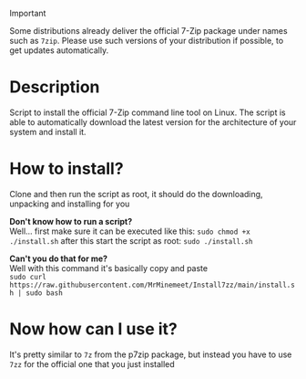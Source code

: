 > [!IMPORTANT]
> Some distributions already deliver the official 7-Zip package under names such as `7zip`. Please use such versions of your distribution if possible, to get updates automatically.

# Description
Script to install the official 7-Zip command line tool on Linux.
The script is able to automatically download the latest version for the architecture of your system and install it.

# How to install?
Clone and then run the script as root, it should do the downloading, unpacking and installing for you

**Don't know how to run a script?**  
Well… first make sure it can be executed like this:
`sudo chmod +x ./install.sh`
after this start the script as root:
`sudo ./install.sh`

**Can't you do that for me?**   
Well with this command it's basically copy and paste  
`sudo curl https://raw.githubusercontent.com/MrMinemeet/Install7zz/main/install.sh | sudo bash`

# Now how can I use it?
It's pretty similar to `7z` from the p7zip package, but instead you have to use `7zz` for the official one that you just installed
